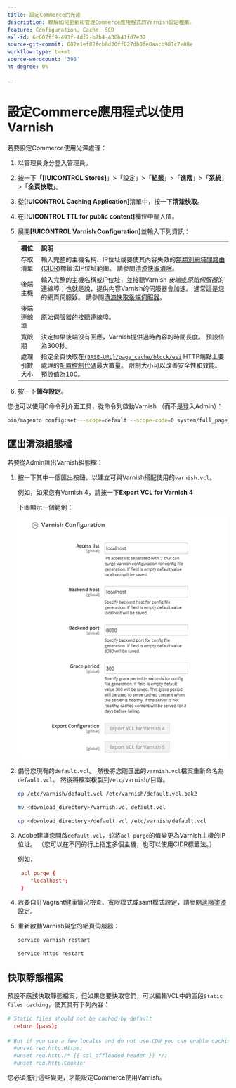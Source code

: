 ```yaml
---
title: 設定Commerce的光漆
description: 瞭解如何更新和管理Commerce應用程式的Varnish設定檔案。
feature: Configuration, Cache, SCD
exl-id: 6c007ff9-493f-4df2-b7b4-438b41fd7e37
source-git-commit: 602a1ef82fcb8d30ff027db0fe0aacb981c7e08e
workflow-type: tm+mt
source-wordcount: '396'
ht-degree: 0%

---
```


# 設定Commerce應用程式以使用Varnish

若要設定Commerce使用光澤處理：

1. 以管理員身分登入管理員。
1. 按一下「**[!UICONTROL Stores]**」>「設定」>「**組態**」>「**進階**」>「**系統**」>「**全頁快取**」。
1. 從&#x200B;**[!UICONTROL Caching Application]**&#x200B;清單中，按一下&#x200B;**清漆快取**。
1. 在&#x200B;**[!UICONTROL TTL for public content]**&#x200B;欄位中輸入值。
1. 展開&#x200B;**[!UICONTROL Varnish Configuration]**&#x200B;並輸入下列資訊：

   | 欄位 | 說明 |
   | ----- | ----------- |
   | 存取清單 | 輸入完整的主機名稱、IP位址或要使其內容失效的[無類別網域間路由(CIDR)](https://www.digitalocean.com/community/tutorials/understanding-ip-addresses-subnets-and-cidr-notation-for-networking)標籤法IP位址範圍。 請參閱[清漆快取清除](https://varnish-cache.org/docs/3.0/tutorial/purging.html)。 |
   | 後端主機 | 輸入完整的主機名稱或IP位址，並接聽Varnish _後端_&#x200B;或&#x200B;_原始伺服器_&#x200B;的連線埠；也就是說，提供內容Varnish的伺服器會加速。 通常這是您的網頁伺服器。 請參閱[清漆快取後端伺服器](https://www.varnish-cache.org/docs/trunk/users-guide/vcl-backends.html)。 |
   | 後端連線埠 | 原始伺服器的接聽連線埠。 |
   | 寬限期 | 決定如果後端沒有回應，Varnish提供過時內容的時間長度。 預設值為300秒。 |
   | 處理引數大小 | 指定全頁快取在[`{BASE-URL}/page_cache/block/esi`](use-varnish-esi.md) HTTP端點上要處理的[配置控制代碼](https://developer.adobe.com/commerce/frontend-core/guide/layouts/#layout-handles)最大數量。 限制大小可以改善安全性和效能。 預設值為100。 |

1. 按一下&#x200B;**儲存設定**。

您也可以使用C命令列介面工具，從命令列啟動Varnish （而不是登入Admin）：

```bash
bin/magento config:set --scope=default --scope-code=0 system/full_page_cache/caching_application 2
```

## 匯出清漆組態檔

若要從Admin匯出Varnish組態檔：

1. 按一下其中一個匯出按鈕，以建立可與Varnish搭配使用的`varnish.vcl`。

   例如，如果您有Varnish 4，請按一下&#x200B;**Export VCL for Varnish 4**

   下圖顯示一個範例：

   ![設定Commerce以在Admin中使用Varnish](../../assets/configuration/varnish-admin-22.png)

1. 備份您現有的`default.vcl`。 然後將您剛匯出的`varnish.vcl`檔案重新命名為`default.vcl`。 然後將檔案複製到`/etc/varnish/`目錄。

   ```bash
   cp /etc/varnish/default.vcl /etc/varnish/default.vcl.bak2
   ```

   ```bash
   mv <download_directory>/varnish.vcl default.vcl
   ```

   ```bash
   cp <download_directory>/default.vcl /etc/varnish/default.vcl
   ```

1. Adobe建議您開啟`default.vcl`，並將`acl purge`的值變更為Varnish主機的IP位址。 （您可以在不同的行上指定多個主機，也可以使用CIDR標籤法。）

   例如，

   ```conf
    acl purge {
       "localhost";
    }
   ```

1. 若要自訂Vagrant健康情況檢查、寬限模式或saint模式設定，請參閱[進階塗漆設定](config-varnish-advanced.md)。

1. 重新啟動Varnish與您的網頁伺服器：

   ```bash
   service varnish restart
   ```

   ```bash
   service httpd restart
   ```

## 快取靜態檔案

預設不應該快取靜態檔案，但如果您要快取它們，可以編輯VCL中的區段`Static files caching`，使其具有下列內容：

```conf
# Static files should not be cached by default
  return (pass);

# But if you use a few locales and do not use CDN you can enable caching static files by commenting previous line (#return (pass);) and uncommenting next 3 lines
  #unset req.http.Https;
  #unset req.http./* {{ ssl_offloaded_header }} */;
  #unset req.http.Cookie;
```

您必須進行這些變更，才能設定Commerce使用Varnish。

